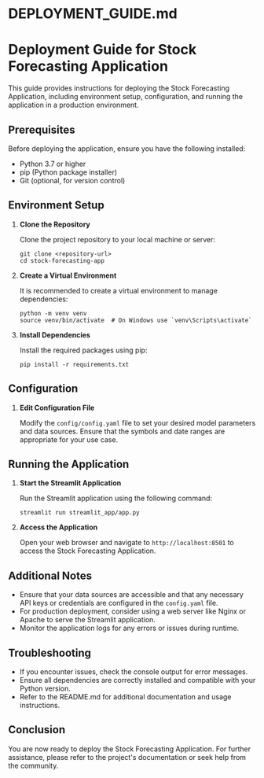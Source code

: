 # DEPLOYMENT_GUIDE.md

# Deployment Guide for Stock Forecasting Application

This guide provides instructions for deploying the Stock Forecasting Application, including environment setup, configuration, and running the application in a production environment.

## Prerequisites

Before deploying the application, ensure you have the following installed:

- Python 3.7 or higher
- pip (Python package installer)
- Git (optional, for version control)

## Environment Setup

1. **Clone the Repository**

   Clone the project repository to your local machine or server:

   ```
   git clone <repository-url>
   cd stock-forecasting-app
   ```

2. **Create a Virtual Environment**

   It is recommended to create a virtual environment to manage dependencies:

   ```
   python -m venv venv
   source venv/bin/activate  # On Windows use `venv\Scripts\activate`
   ```

3. **Install Dependencies**

   Install the required packages using pip:

   ```
   pip install -r requirements.txt
   ```

## Configuration

1. **Edit Configuration File**

   Modify the `config/config.yaml` file to set your desired model parameters and data sources. Ensure that the symbols and date ranges are appropriate for your use case.

## Running the Application

1. **Start the Streamlit Application**

   Run the Streamlit application using the following command:

   ```
   streamlit run streamlit_app/app.py
   ```

2. **Access the Application**

   Open your web browser and navigate to `http://localhost:8501` to access the Stock Forecasting Application.

## Additional Notes

- Ensure that your data sources are accessible and that any necessary API keys or credentials are configured in the `config.yaml` file.
- For production deployment, consider using a web server like Nginx or Apache to serve the Streamlit application.
- Monitor the application logs for any errors or issues during runtime.

## Troubleshooting

- If you encounter issues, check the console output for error messages.
- Ensure all dependencies are correctly installed and compatible with your Python version.
- Refer to the README.md for additional documentation and usage instructions.

## Conclusion

You are now ready to deploy the Stock Forecasting Application. For further assistance, please refer to the project's documentation or seek help from the community.